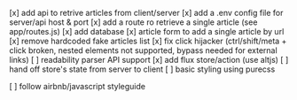 [x] add api to retrive articles from client/server
[x] add a .env config file for server/api host & port
[x] add a route ro retrieve a single article (see app/routes.js)
[x] add database
[x] article form to add a single article by url
[x] remove hardcoded fake articles list
[x] fix click hijacker (ctrl/shift/meta + click broken, nested elements not supported, bypass needed for external links)
[ ] readability parser API support
[x] add flux store/action (use altjs)
[ ] hand off store's state from server to client
[ ] basic styling using purecss

[ ] follow airbnb/javascript styleguide
